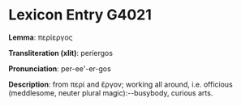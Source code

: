 # Lexicon Entry G4021

**Lemma**: περίεργος

**Transliteration (xlit)**: períergos

**Pronunciation**: per-ee'-er-gos

**Description**:
from περί and ἔργον; working all around, i.e. officious (meddlesome, neuter plural magic):--busybody, curious arts.
